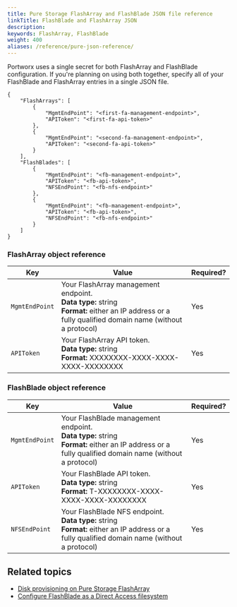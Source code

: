 ```yaml
---
title: Pure Storage FlashArray and FlashBlade JSON file reference
linkTitle: FlashBlade and FlashArray JSON
description: 
keywords: FlashArray, FlashBlade
weight: 400
aliases: /reference/pure-json-reference/
---
```


Portworx uses a single secret for both FlashArray and FlashBlade configuration. If you're planning on using both together, specify all of your FlashBlade and FlashArray entries in a single JSON file.  

```text
{
    "FlashArrays": [
        {
            "MgmtEndPoint": "<first-fa-management-endpoint>",
            "APIToken": "<first-fa-api-token>"
        },
        {
            "MgmtEndPoint": "<second-fa-management-endpoint>",
            "APIToken": "<second-fa-api-token>"
        }
    ],
    "FlashBlades": [
        {
            "MgmtEndPoint": "<fb-management-endpoint>",
            "APIToken": "<fb-api-token>",
            "NFSEndPoint": "<fb-nfs-endpoint>"
        },
        {
            "MgmtEndPoint": "<fb-management-endpoint>",
            "APIToken": "<fb-api-token>",
            "NFSEndPoint": "<fb-nfs-endpoint>"
        }
    ]
}
```

### FlashArray object reference

|**Key**|**Value**| **Required?** |
|----|----|----|
| `MgmtEndPoint` | Your FlashArray management endpoint.<br/>**Data type:** string<br/>**Format:** either an IP address or a fully qualified domain name (without a protocol) | Yes |
| `APIToken` | Your FlashArray API token.<br/>**Data type:** string<br/>**Format:** XXXXXXXX-XXXX-XXXX-XXXX-XXXXXXXX | Yes |

### FlashBlade object reference

|**Key**|**Value**| **Required?** |
|----|----|----|
| `MgmtEndPoint` | Your FlashBlade management endpoint.<br/>**Data type:** string<br/>**Format:** either an IP address or a fully qualified domain name (without a protocol) | Yes |
| `APIToken` | Your FlashBlade API token.<br/>**Data type:** string<br/>**Format:** T-XXXXXXXX-XXXX-XXXX-XXXX-XXXXXXXX | Yes |
| `NFSEndPoint` | Your FlashBlade NFS endpoint.<br/>**Data type:** string<br/>**Format:** either an IP address or a fully qualified domain name (without a protocol) |  Yes |

## Related topics

* [Disk provisioning on Pure Storage FlashArray](/cloud-references/auto-disk-provisioning/pure-flash-array/)
* [Configure FlashBlade as a Direct Access filesystem](/portworx-install-with-kubernetes/storage-operations/create-pvcs/pure-flashblade/)